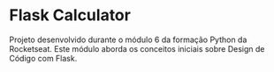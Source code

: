 # Flask Calculator

Projeto desenvolvido durante o módulo 6 da formação Python da Rocketseat. Este módulo aborda os conceitos iniciais sobre Design de Código com Flask.
